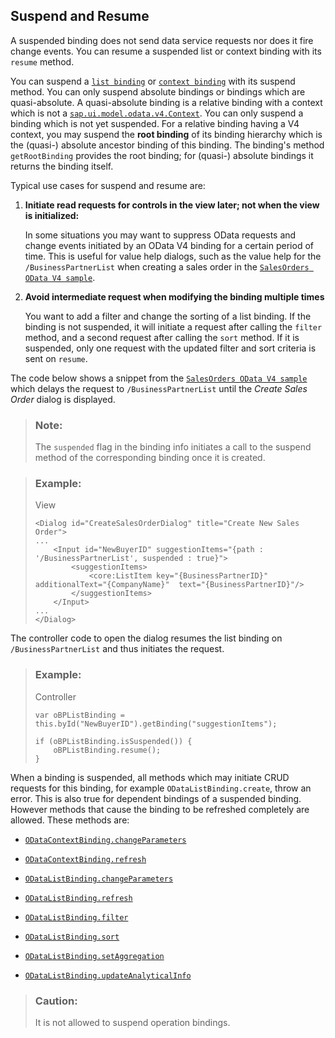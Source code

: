 <!-- loiob0f5c531e5034a27952cc748954cbe39 -->

## Suspend and Resume

A suspended binding does not send data service requests nor does it fire change events. You can resume a suspended list or context binding with its `resume` method.

You can suspend a [`list binding`](https://ui5.sap.com/#/api/sap.ui.model.odata.v4.ODataListBinding/methods/suspend) or [`context binding`](https://ui5.sap.com/#/api/sap.ui.model.odata.v4.ODataContextBinding/methods/suspend) with its suspend method. You can only suspend absolute bindings or bindings which are quasi-absolute. A quasi-absolute binding is a relative binding with a context which is not a [`sap.ui.model.odata.v4.Context`](https://ui5.sap.com/#/api/sap.ui.model.odata.v4.Context). You can only suspend a binding which is not yet suspended. For a relative binding having a V4 context, you may suspend the **root binding** of its binding hierarchy which is the \(quasi-\) absolute ancestor binding of this binding. The binding's method `getRootBinding` provides the root binding; for \(quasi-\) absolute bindings it returns the binding itself.

Typical use cases for suspend and resume are:

1.  **Initiate read requests for controls in the view later; not when the view is initialized:**

    In some situations you may want to suppress OData requests and change events initiated by an OData V4 binding for a certain period of time. This is useful for value help dialogs, such as the value help for the `/BusinessPartnerList` when creating a sales order in the [`SalesOrders OData V4 sample`](https://ui5.sap.com/#/entity/sap.ui.model.odata.v4.ODataModel/sample/sap.ui.core.sample.odata.v4.SalesOrders).

2.  **Avoid intermediate request when modifying the binding multiple times**

    You want to add a filter and change the sorting of a list binding. If the binding is not suspended, it will initiate a request after calling the `filter` method, and a second request after calling the `sort` method. If it is suspended, only one request with the updated filter and sort criteria is sent on `resume`.


The code below shows a snippet from the [`SalesOrders OData V4 sample`](https://ui5.sap.com/#/entity/sap.ui.model.odata.v4.ODataModel/sample/sap.ui.core.sample.odata.v4.SalesOrders) which delays the request to `/BusinessPartnerList` until the *Create Sales Order* dialog is displayed.

> ### Note:  
> The `suspended` flag in the binding info initiates a call to the suspend method of the corresponding binding once it is created.

> ### Example:  
> View
> 
> ```
> <Dialog id="CreateSalesOrderDialog" title="Create New Sales Order">
> ...
>     <Input id="NewBuyerID" suggestionItems="{path : '/BusinessPartnerList', suspended : true}">
>         <suggestionItems>
>             <core:ListItem key="{BusinessPartnerID}" additionalText="{CompanyName}"  text="{BusinessPartnerID}"/>
>         </suggestionItems>
>     </Input>
> ...
> </Dialog>
> ```

The controller code to open the dialog resumes the list binding on `/BusinessPartnerList` and thus initiates the request.

> ### Example:  
> Controller
> 
> ```
> var oBPListBinding = this.byId("NewBuyerID").getBinding("suggestionItems");
>  
> if (oBPListBinding.isSuspended()) {
>     oBPListBinding.resume();
> }
> ```

When a binding is suspended, all methods which may initiate CRUD requests for this binding, for example `ODataListBinding.create`, throw an error. This is also true for dependent bindings of a suspended binding. However methods that cause the binding to be refreshed completely are allowed. These methods are:

-   [`ODataContextBinding.changeParameters`](https://ui5.sap.com/#/api/sap.ui.model.odata.v4.ODataContextBinding/methods/changeParameters) 

-   [`ODataContextBinding.refresh`](https://ui5.sap.com/#/api/sap.ui.model.odata.v4.ODataContextBinding/methods/refresh)

-   [`ODataListBinding.changeParameters`](https://ui5.sap.com/#/api/sap.ui.model.odata.v4.ODataListBinding/methods/changeParameters)

-   [`ODataListBinding.refresh`](https://ui5.sap.com/#/api/sap.ui.model.odata.v4.ODataListBinding/methods/refresh)

-   [`ODataListBinding.filter`](https://ui5.sap.com/#/api/sap.ui.model.odata.v4.ODataListBinding/methods/filter)

-   [`ODataListBinding.sort`](https://ui5.sap.com/#/api/sap.ui.model.odata.v4.ODataListBinding/methods/sort)

-   [`ODataListBinding.setAggregation`](https://ui5.sap.com/#/api/sap.ui.model.odata.v4.ODataListBinding/methods/setAggregation)

-   [`ODataListBinding.updateAnalyticalInfo`](https://ui5.sap.com/#/api/sap.ui.model.odata.v4.ODataListBinding/methods/updateAnalyticalInfo)


> ### Caution:  
> It is not allowed to suspend operation bindings.

